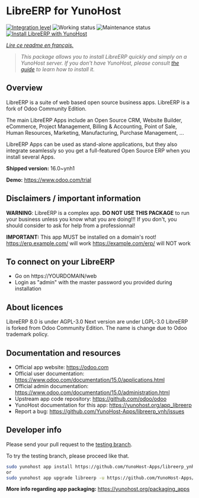 <!--
N.B.: This README was automatically generated by https://github.com/YunoHost/apps/tree/master/tools/README-generator
It shall NOT be edited by hand.
-->

# LibreERP for YunoHost

[![Integration level](https://dash.yunohost.org/integration/libreerp.svg)](https://dash.yunohost.org/appci/app/libreerp) ![Working status](https://ci-apps.yunohost.org/ci/badges/libreerp.status.svg) ![Maintenance status](https://ci-apps.yunohost.org/ci/badges/libreerp.maintain.svg)  
[![Install LibreERP with YunoHost](https://install-app.yunohost.org/install-with-yunohost.svg)](https://install-app.yunohost.org/?app=libreerp)

*[Lire ce readme en français.](./README_fr.md)*

> *This package allows you to install LibreERP quickly and simply on a YunoHost server.
If you don't have YunoHost, please consult [the guide](https://yunohost.org/#/install) to learn how to install it.*

## Overview

LibreERP is a suite of web based open source business apps. LibreERP is a fork of Odoo Community Edition.

The main LibreERP Apps include an Open Source CRM, Website Builder, eCommerce, Project Management, Billing &amp; Accounting, Point of Sale, Human Resources, Marketing, Manufacturing, Purchase Management, ...

LibreERP Apps can be used as stand-alone applications, but they also integrate seamlessly so you get a full-featured Open Source ERP when you install several Apps.


**Shipped version:** 16.0~ynh1

**Demo:** https://www.odoo.com/trial
## Disclaimers / important information

**WARNING**: LibreERP is a complex app. **DO NOT USE THIS PACKAGE** to run your business unless you know what you are doing!!! If you don't, you should consider to ask for help from a professionnal!

**IMPORTANT:** This app MUST be installed on a domain's root!
https://erp.example.com/ will work
https://example.com/erp/ will NOT work

To connect on your LibreERP
-----------
- Go on https://YOURDOMAIN/web
- Login as "admin" with the master password you provided during installation

About licences
-----------
LibreERP 8.0 is under AGPL-3.0
Next version are under LGPL-3.0
LibreERP is forked from Odoo Community Edition. The name is change due to Odoo trademark policy.

## Documentation and resources

* Official app website: <https://odoo.com>
* Official user documentation: <https://www.odoo.com/documentation/15.0/applications.html>
* Official admin documentation: <https://www.odoo.com/documentation/15.0/administration.html>
* Upstream app code repository: <https://github.com/odoo/odoo>
* YunoHost documentation for this app: <https://yunohost.org/app_libreerp>
* Report a bug: <https://github.com/YunoHost-Apps/libreerp_ynh/issues>

## Developer info

Please send your pull request to the [testing branch](https://github.com/YunoHost-Apps/libreerp_ynh/tree/testing).

To try the testing branch, please proceed like that.

``` bash
sudo yunohost app install https://github.com/YunoHost-Apps/libreerp_ynh/tree/testing --debug
or
sudo yunohost app upgrade libreerp -u https://github.com/YunoHost-Apps/libreerp_ynh/tree/testing --debug
```

**More info regarding app packaging:** <https://yunohost.org/packaging_apps>
